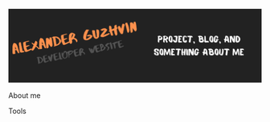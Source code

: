 [![Header](https://github.com/Alexander-Guzhvin/Alexander-Guzhvin/blob/main/assets/header.png)](https://alex-web-developer.com/)

About me

Tools
